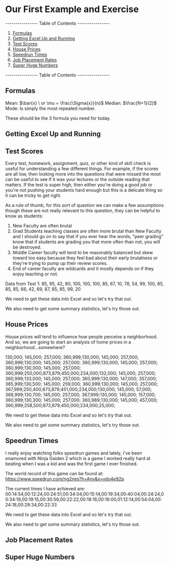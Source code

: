 # Our First Example and Exercise 

---------------- Table of Contents ---------------- 

1. [Formulas](#formulas)
2. [Getting Excel Up and Running](#excel)
3. [Test Scores](#ts)
4. [House Prices](#hp)
5. [Speedrun Times](#st)
6. [Job Placement Rates](#jpr)
7. [Super Huge Numbers](#shn)

---------------- Table of Contents ---------------- 

## <a id="formulas"></a>Formulas
Mean: $\bar{x} \ or \mu = \frac{\Sigma{x}}{n}$ 
Median: $\frac{N+1}{2}$
Mode: Is simply the most repeated number. 

These should be the 3 formula you need for today.

## <a id="excel"></a>Getting Excel Up and Running


## <a id="ts"></a>Test Scores
Every test, homework, assignment, quiz, or other kind of skill check is useful for understanding a few different things. For example, if the scores are all low, then looking more into the questions that were missed the most can be useful to see if it was your lectures or the outside reading that matters. If the test is super high, then either you're doing a good job or you're not pushing your students hard enough but this is a delicate thing so it can be tricky to get right. 

As a rule of thumb, for this sort of question we can make a few assumptions though these are not really relevant to this question, they can be helpful to know as students: 
1. New Faculty are often brutal
2. Grad Students teaching classes are often more brutal than New Faculty and I should go on to say that if you ever hear the words, "peer grading" know that if students are grading you that more often than not, you will be destroyed.
3. Middle Career faculty will tend to be reasonably balanced but skew toward too easy because they feel bad about their early brutalness or they're trying to pump up their review scores.
4. End of career faculty are wildcards and it mostly depends on if they enjoy teaching or not. 

Data from Test 1: 
85, 95, 42, 80, 100, 100, 100, 85, 67, 10, 78, 54, 99, 100, 85, 85, 85, 66, 42, 69, 87, 85, 85, 99, 20

We need to get these data into Excel and so let's try that out.

We also need to get some summary statistics, let's try those out.

## <a id="hp"></a>House Prices
House prices will tend to influence how people perceive a neighborhood. And so, we are going to start an analysis of home prices in a neighborhood...somewhere?

130,000; 145,000; 257,000; 360,999;130,000; 145,000; 257,000; 360,999;130,000; 145,000; 257,000; 360,999;130,000; 145,000; 257,000; 360,999;130,000; 145,000; 257,000; 360,999;250,000;873,879;450,000;234,000;132,000; 145,000; 257,000; 360,999;133,000; 145,000; 257,000; 360,999;130,000; 147,000; 357,000; 365,999;130,500; 145,000; 259,000; 360,999;130,000; 145,000; 257,000; 367,999;250,400;873,879;451,000;234,000;130,000; 145,000; 57,000; 368,999;130,700; 145,000; 257,000; 367,999;130,000; 145,000; 157,000; 360,999;130,300; 145,000; 257,000; 360,989;130,000; 145,000; 457,000; 360,999;258,500;873,879;450,000;234,000;25,000;

We need to get these data into Excel and so let's try that out.

We also need to get some summary statistics, let's try those out.

## <a id="st"></a>Speedrun Times
I really enjoy watching folks speedrun games and lately, i've been enamored with Ninja Gaiden 2 which is a game I worked really hard at beating when I was a kid and was the first game I ever finished. 

The world record of this game can be found at: https://www.speedrun.com/ng2nes?h=Any&x=vdo4e92p

The current times I have achieved are: 
00:14:54,00:12:24,00:24:51,00:34:04,00:15:14,00:19:34,00:40:04,00:24:24,00:34:19,00:19:15,00:30:59,00:22:22,00:18:16,00:16:00,01:12:14,00:54:04,00:24:18,00:29:34,00:22:33

We need to get these data into Excel and so let's try that out.

We also need to get some summary statistics, let's try those out.

## <a id="jpr"></a>Job Placement Rates

## <a id="shn"></a>Super Huge Numbers
